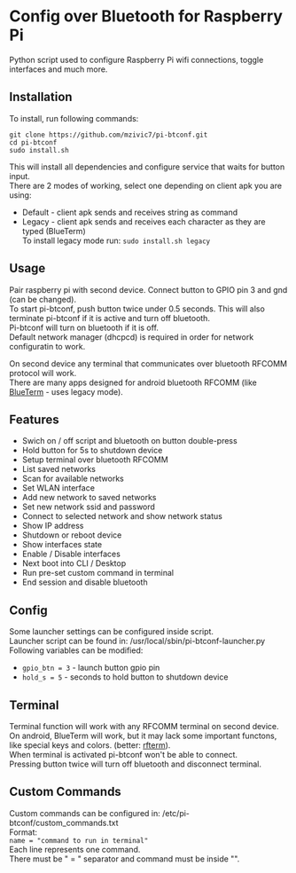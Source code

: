 # Config over Bluetooth for Raspberry Pi
Python script used to configure Raspberry Pi wifi connections, toggle interfaces and much more.

## Installation
To install, run following commands:
```
git clone https://github.com/mzivic7/pi-btconf.git
cd pi-btconf
sudo install.sh
```
This will install all dependencies and configure service that waits for button input.  
There are 2 modes of working, select one depending on client apk you are using:  
 - Default - client apk sends and receives string as command
 - Legacy - client apk sends and receives each character as they are typed (BlueTerm)  
To install legacy mode run: `sudo install.sh legacy`

## Usage
Pair raspberry pi with second device.
Connect button to GPIO pin 3 and gnd (can be changed).  
To start pi-btconf, push button twice under 0.5 seconds. This will also terminate pi-btconf if it is active and turn off bluetooth.  
Pi-btconf will turn on bluetooth if it is off.  
Default network manager (dhcpcd) is required in order for network configuratin to work.  

On second device any terminal that communicates over bluetooth RFCOMM protocol will work.  
There are many apps designed for android bluetooth RFCOMM (like [BlueTerm](https://play.google.com/store/apps/details?id=es.pymasde.blueterm) - uses legacy mode).

## Features
 - Swich on / off script and bluetooth on button double-press
 - Hold button for 5s to shutdown device
 - Setup terminal over bluetooth RFCOMM
 - List saved networks
 - Scan for available networks
 - Set WLAN interface
 - Add new network to saved networks
 - Set new network ssid and password
 - Connect to selected network and show network status
 - Show IP address
 - Shutdown or reboot device
 - Show interfaces state
 - Enable / Disable interfaces
 - Next boot into CLI / Desktop
 - Run pre-set custom command in terminal
 - End session and disable bluetooth

## Config
Some launcher settings can be configured inside script.  
Launcher script can be found in: /usr/local/sbin/pi-btconf-launcher.py  
Following variables can be modified:
- `gpio_btn = 3`   - launch button gpio pin
- `hold_s = 5`   - seconds to hold button to shutdown device

## Terminal

Terminal function will work with any RFCOMM terminal on second device. 
On android, BlueTerm will work, but it may lack some important functons, like special keys and colors. (better: [rfterm](https://github.com/hxxr/rfterm)).  
When terminal is activated pi-btconf won't be able to connect.  
Pressing button twice will turn off bluetooth and disconnect terminal.

## Custom Commands
Custom commands can be configured in: /etc/pi-btconf/custom_commands.txt  
Format:  
`name = "command to run in terminal"`  
Each line represents one command.  
There must be " = " separator and command must be inside "".
